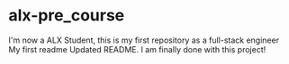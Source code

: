 # alx-pre_course
I'm now a ALX Student, this is my first repository as a full-stack engineer
My first readme Updated README. I am finally done with this project!
